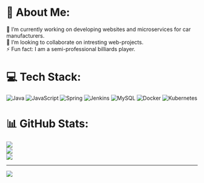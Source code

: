 # 💫 About Me:
🔭 I’m currently working on developing websites and microservices for car manufacturers.<br>👯 I’m looking to collaborate on intresting web-projects.<br>⚡ Fun fact: I am a semi-professional billiards player.


# 💻 Tech Stack:
![Java](https://img.shields.io/badge/java-%23ED8B00.svg?style=for-the-badge&logo=openjdk&logoColor=white) ![JavaScript](https://img.shields.io/badge/javascript-%23323330.svg?style=for-the-badge&logo=javascript&logoColor=%23F7DF1E) ![Spring](https://img.shields.io/badge/spring-%236DB33F.svg?style=for-the-badge&logo=spring&logoColor=white) ![Jenkins](https://img.shields.io/badge/jenkins-%232C5263.svg?style=for-the-badge&logo=jenkins&logoColor=white) ![MySQL](https://img.shields.io/badge/mysql-%2300000f.svg?style=for-the-badge&logo=mysql&logoColor=white) ![Docker](https://img.shields.io/badge/docker-%230db7ed.svg?style=for-the-badge&logo=docker&logoColor=white) ![Kubernetes](https://img.shields.io/badge/kubernetes-%23326ce5.svg?style=for-the-badge&logo=kubernetes&logoColor=white)
# 📊 GitHub Stats:
![](https://github-readme-stats.vercel.app/api?username=Gridchin-Anton&theme=synthwave&hide_border=false&include_all_commits=false&count_private=false)<br/>
![](https://github-readme-streak-stats.herokuapp.com/?user=Gridchin-Anton&theme=synthwave&hide_border=false)<br/>
![](https://github-readme-stats.vercel.app/api/top-langs/?username=Gridchin-Anton&theme=synthwave&hide_border=false&include_all_commits=false&count_private=false&layout=compact)

---
[![](https://visitcount.itsvg.in/api?id=Gridchin-Anton&icon=0&color=0)](https://visitcount.itsvg.in)

<!-- Proudly created with GPRM ( https://gprm.itsvg.in ) -->